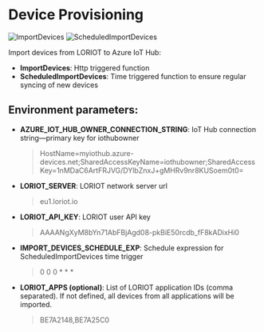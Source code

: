 # Device Provisioning
![ImportDevices](https://user-images.githubusercontent.com/6308233/117287563-c92f0380-ae6a-11eb-9367-74d192853816.jpg)
![ScheduledImportDevices](https://user-images.githubusercontent.com/6308233/117287574-caf8c700-ae6a-11eb-81cc-c17b7bb0233f.jpeg)

Import devices from LORIOT to Azure IoT Hub:
* **ImportDevices**: Http triggered function
* **ScheduledImportDevices**: Time triggered function to ensure regular syncing of new devices

## Environment parameters:
* **AZURE_IOT_HUB_OWNER_CONNECTION_STRING**: IoT Hub connection string—primary key for iothubowner
  > HostName=myiothub.azure-devices.net;SharedAccessKeyName=iothubowner;SharedAccessKey=1nMDaC6ArtFRJVG/DYlbZnxJ+gMHRv9nr8KUSoem0t0=
* **LORIOT_SERVER**: LORIOT network server url
  > eu1.loriot.io
* **LORIOT_API_KEY**: LORIOT user API key
  > AAAANgXyM8bYn71AbFBjAgd08-pkBiE50rcdb_fF8kADixHi0
* **IMPORT_DEVICES_SCHEDULE_EXP**: Schedule expression for ScheduledImportDevices time trigger
  > 0 0 0 * * *
* **LORIOT_APPS (optional)**: List of LORIOT application IDs (comma separated). If not defined, all devices from all applications will be imported.
  > BE7A2148,BE7A25C0

